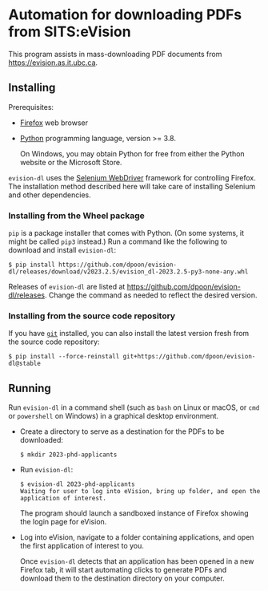 # Automation for downloading PDFs from SITS:eVision

This program assists in mass-downloading PDF documents from
https://evision.as.it.ubc.ca.

## Installing

Prerequisites:

- [Firefox](https://getfirefox.com) web browser
- [Python](https://python.org) programming language, version >= 3.8.

  On Windows, you may obtain Python for free from either the Python website
  or the Microsoft Store.

`evision-dl` uses the [Selenium WebDriver](https://selenium.dev) framework for
controlling Firefox.  The installation method described here will take care
of installing Selenium and other dependencies.

### Installing from the Wheel package

`pip` is a package installer that comes with Python.  (On some systems, it
might be called `pip3` instead.)  Run a command like the following to download
and install `evision-dl`:

```console
$ pip install https://github.com/dpoon/evision-dl/releases/download/v2023.2.5/evision_dl-2023.2.5-py3-none-any.whl
```

Releases of `evision-dl` are listed at
https://github.com/dpoon/evision-dl/releases.
Change the command as needed to reflect the desired version.

### Installing from the source code repository

If you have [`git`](https://git-scm.org) installed, you can also install
the latest version fresh from the source code repository:

```console
$ pip install --force-reinstall git+https://github.com/dpoon/evision-dl@stable
```

## Running

Run `evision-dl` in a command shell (such as `bash` on Linux or macOS, or `cmd`
or `powershell` on Windows) in a graphical desktop environment.

- Create a directory to serve as a destination for the PDFs to be downloaded:

  ```console
  $ mkdir 2023-phd-applicants
  ```

- Run `evision-dl`:

  ```console
  $ evision-dl 2023-phd-applicants
  Waiting for user to log into eVision, bring up folder, and open the application of interest.
  ```

  The program should launch a sandboxed instance of Firefox showing the login
  page for eVision.

- Log into eVision, navigate to a folder containing applications, and open the
  first application of interest to you.

  Once `evision-dl` detects that an application has been opened in a new
  Firefox tab, it will start automating clicks to generate PDFs and download
  them to the destination directory on your computer.
